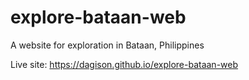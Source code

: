 # explore-bataan-web
A website for exploration in Bataan, Philippines

Live site: https://dagison.github.io/explore-bataan-web
